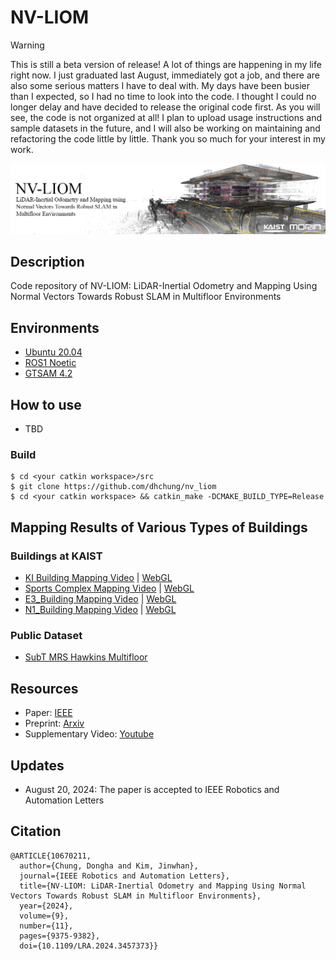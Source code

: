 # NV-LIOM

> [!WARNING]
> This is still a beta version of release! A lot of things are happening in my life right now. I just graduated last August, immediately got a job, and there are also some serious matters I have to deal with. My days have been busier than I expected, so I had no time to look into the code. I thought I could no longer delay and have decided to release the original code first. As you will see, the code is not organized at all! I plan to upload usage instructions and sample datasets in the future, and I will also be working on maintaining and refactoring the code little by little. Thank you so much for your interest in my work.

![E3 Mapping Result](/resources/nv_liom_ki.png)

## Description
Code repository of NV-LIOM: LiDAR-Inertial Odometry and Mapping Using Normal Vectors Towards Robust SLAM in Multifloor Environments

## Environments
- [Ubuntu 20.04](https://releases.ubuntu.com/focal/)
- [ROS1 Noetic](https://wiki.ros.org/noetic/Installation/Ubuntu)
- [GTSAM 4.2](https://github.com/borglab/gtsam/releases/tag/4.2)

## How to use
- TBD

### Build
```
$ cd <your catkin workspace>/src
$ git clone https://github.com/dhchung/nv_liom
$ cd <your catkin workspace> && catkin_make -DCMAKE_BUILD_TYPE=Release
```

## Mapping Results of Various Types of Buildings
### Buildings at KAIST
- [KI Building Mapping Video](https://youtu.be/Ikj619INQsE?si=pHoPqhGCv-Pb58yu) | [WebGL](http://morin.kaist.ac.kr/webgl/urls/kaist_ki.html)
- [Sports Complex Mapping Video](https://youtu.be/L8Ls0pSuess?si=268BVB-uJUzgwqLd) | [WebGL](http://morin.kaist.ac.kr/webgl/urls/sports_complex.html)
- [E3_Building Mapping Video](https://youtu.be/f1EnHy4xsRY?si=YMtSqcLuHH-CLU3r) | [WebGL](http://morin.kaist.ac.kr/webgl/urls/kaist_ee.html)
- [N1_Building Mapping Video](https://youtu.be/O1EVcwmMaPQ?si=S1yxE6PnxzGbUCjr) | [WebGL](http://morin.kaist.ac.kr/webgl/urls/kaist_n1.html)

### Public Dataset
- [SubT MRS Hawkins Multifloor](https://youtu.be/7u0Cc7jWKLM?si=XVvd7E2T7zRvBAuo)

## Resources
- Paper: [IEEE](https://ieeexplore.ieee.org/document/10670211)
- Preprint: [Arxiv](https://arxiv.org/abs/2405.12563)
- Supplementary Video: [Youtube](https://www.youtube.com/watch?v=Ln7vJHmHyeM&t=11s)

## Updates
- August 20, 2024: The paper is accepted to IEEE Robotics and Automation Letters


## Citation

```
@ARTICLE{10670211,
  author={Chung, Dongha and Kim, Jinwhan},
  journal={IEEE Robotics and Automation Letters}, 
  title={NV-LIOM: LiDAR-Inertial Odometry and Mapping Using Normal Vectors Towards Robust SLAM in Multifloor Environments}, 
  year={2024},
  volume={9},
  number={11},
  pages={9375-9382},
  doi={10.1109/LRA.2024.3457373}}
```
